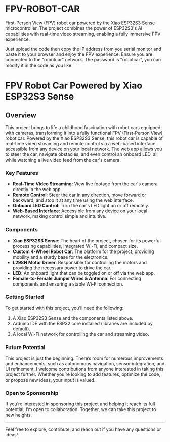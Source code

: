 # FPV-ROBOT-CAR
First-Person View (FPV) robot car powered by the Xiao ESP32S3 Sense microcontroller. The project combines the power of ESP32S3's AI capabilities with real-time video streaming, enabling a fully immersive FPV experience.

Just upload the code then copy the IP address from you serial monitor and paste it to your browser and enjoy the FPV experience. Ensure you are connected to the "robotcar" network. The password is "robotcar", you can modify it in the code as you like.


# FPV Robot Car Powered by Xiao ESP32S3 Sense

## Overview

This project brings to life a childhood fascination with robot cars equipped with cameras, transforming it into a fully functional FPV (First-Person View) robot car. Powered by the Xiao ESP32S3 Sense, this robot car is capable of real-time video streaming and remote control via a web-based interface accessible from any device on your local network. The web app allows you to steer the car, navigate obstacles, and even control an onboard LED, all while watching a live video feed from the car's camera.

### Key Features

- **Real-Time Video Streaming**: View live footage from the car's camera directly in the web app.
- **Remote Control**: Steer the car in any direction, move forward or backward, and stop it at any time using the web interface.
- **Onboard LED Control**: Turn the car's LED light on or off remotely.
- **Web-Based Interface**: Accessible from any device on your local network, making control simple and intuitive.

### Components

- **Xiao ESP32S3 Sense**: The heart of the project, chosen for its powerful processing capabilities, integrated Wi-Fi, and compact size.
- **Custom 4-Wheel Robot Car**: The platform for the project, providing mobility and a sturdy base for the electronics.
- **L298N Motor Driver**: Responsible for controlling the motors and providing the necessary power to drive the car.
- **LED**: An onboard light that can be toggled on or off via the web app.
- **Female-to-Female Jumper Wires & Antenna**: For connecting components and ensuring a stable Wi-Fi connection.

### Getting Started

To get started with this project, you’ll need the following:

1. A Xiao ESP32S3 Sense and the components listed above.
2. Arduino IDE with the ESP32 core installed (libraries are included by default).
3. A local Wi-Fi network for controlling the car and streaming video.

### Future Potential

This project is just the beginning. There’s room for numerous improvements and enhancements, such as autonomous navigation, sensor integration, and UI refinement. I welcome contributions from anyone interested in taking this project further. Whether you’re looking to add features, optimize the code, or propose new ideas, your input is valued.

### Open to Sponsorship

If you’re interested in sponsoring this project and helping it reach its full potential, I’m open to collaboration. Together, we can take this project to new heights.

---

Feel free to explore, contribute, and reach out if you have any questions or ideas!
